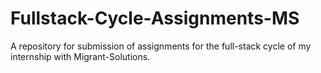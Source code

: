 # Fullstack-Cycle-Assignments-MS
A repository for submission of assignments for the full-stack cycle of my internship with Migrant-Solutions.
